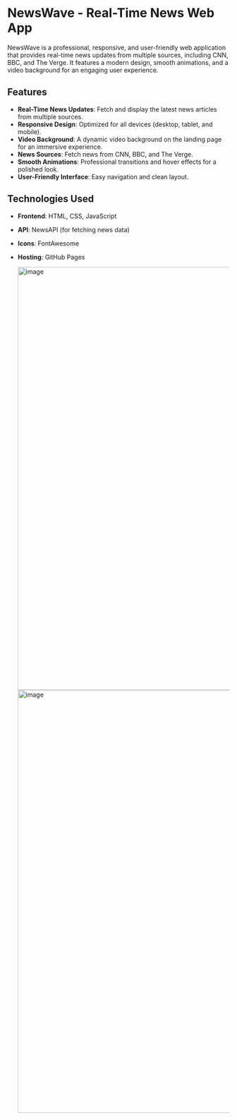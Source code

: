 # NewsWave - Real-Time News Web App

NewsWave is a professional, responsive, and user-friendly web application that provides real-time news updates from multiple sources, including CNN, BBC, and The Verge. It features a modern design, smooth animations, and a video background for an engaging user experience.

## Features

- **Real-Time News Updates**: Fetch and display the latest news articles from multiple sources.
- **Responsive Design**: Optimized for all devices (desktop, tablet, and mobile).
- **Video Background**: A dynamic video background on the landing page for an immersive experience.
- **News Sources**: Fetch news from CNN, BBC, and The Verge.
- **Smooth Animations**: Professional transitions and hover effects for a polished look.
- **User-Friendly Interface**: Easy navigation and clean layout.

## Technologies Used

- **Frontend**: HTML, CSS, JavaScript
- **API**: NewsAPI (for fetching news data)
- **Icons**: FontAwesome
- **Hosting**: GitHub Pages

  <img width="959" alt="image" src="https://github.com/user-attachments/assets/03a11110-7757-49a1-82fe-bf63ce16a207" />
  <img width="959" alt="image" src="https://github.com/user-attachments/assets/377ec314-b69e-4816-9688-4f44e8b7d8b5" />


